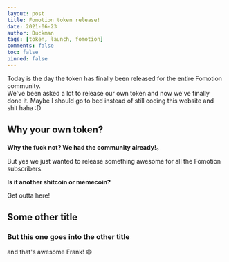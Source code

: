 ```yaml
---
layout: post
title: Fomotion token release!
date: 2021-06-23
author: Duckman
tags: [token, launch, fomotion]
comments: false
toc: false
pinned: false
---
```


Today is the day the token has finally been released for the entire Fomotion community.  
We\'ve been asked a lot to release our own token and now we\'ve finally done it.
Maybe I should go to bed instead of still coding this website and shit haha :D

## Why your own token?

**Why the fuck not? We had the community already!**。

But yes we just wanted to release something awesome for all the Fomotion subscribers.

**Is it another shitcoin or memecoin?**

Get outta here!


## Some other title

### But this one goes into the other title

and that\'s awesome Frank! 😄
